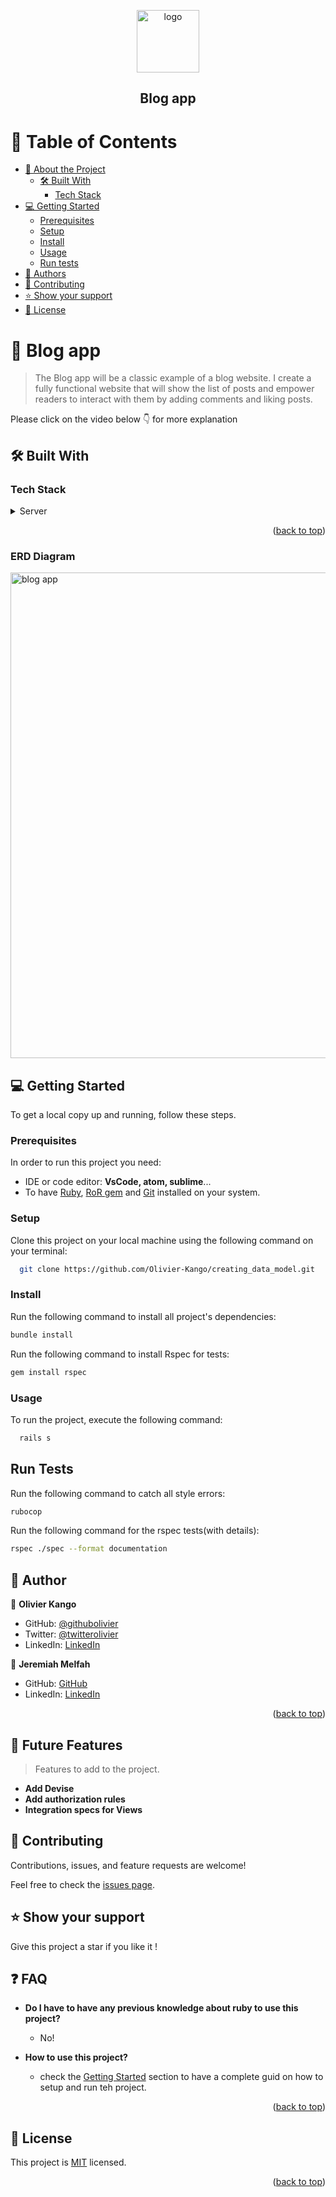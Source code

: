 <a id="readme-top"></a>

<div align="center">
  <img src="https://user-images.githubusercontent.com/108806646/215562421-e8b28205-90bf-4b83-a069-46ea75e964c3.png" alt="logo" width="100"  height="auto" />
  <br/>
  <h2>Blog app</h2>
</div>

# 📗 Table of Contents

- [📖 About the Project](#about-project)
  - [🛠 Built With](#built-with)
    - [Tech Stack](#tech-stack)
- [💻 Getting Started](#getting-started)
  - [Prerequisites](#prerequisites)
  - [Setup](#setup)
  - [Install](#install)
  - [Usage](#usage)
  - [Run tests](#run-tests)
- [👥 Authors](#authors)
- [🤝 Contributing](#contributing)
- [⭐️ Show your support](#support)
- [📝 License](#license)

# 📖 Blog app <a id="about-project"></a>

> The Blog app will be a classic example of a blog website. I create a fully functional website that will show the list of posts and empower readers to interact with them by adding comments and liking posts.

Please click on the video below 👇 for more explanation 

## 🛠 Built With <a id="built-with"></a>

### Tech Stack <a id="tech-stack"></a>
  <details>
  <summary>Server</summary>
    <ul>
      <li><a href="https://rubyonrails.org/">Ruby on Rails</a></li>
      <li><a href="https://www.postgresql.org/">Postgres</a></li>
    </ul>
  </details>

  <p align="right">(<a href="#readme-top">back to top</a>)</p>

### ERD Diagram <a id="diagram">

<img width="777" alt="blog app" src="https://user-images.githubusercontent.com/108806646/215563461-8212fa69-d194-4677-9e90-848c8c81ae46.png">

<!-- GETTING STARTED -->

## 💻 Getting Started <a id="getting-started"></a>

To get a local copy up and running, follow these steps.

### Prerequisites

In order to run this project you need:

- IDE or code editor: **VsCode, atom, sublime**...
- To have [Ruby](https://www.ruby-lang.org/en/), [RoR gem](https://rubyonrails.org/) and [Git](https://git-scm.com/) installed on your system.

### Setup

Clone this project on your local machine using the following command on your terminal:

```sh
  git clone https://github.com/Olivier-Kango/creating_data_model.git
```

### Install

Run the following command to install all project's dependencies:

```sh
bundle install
```

Run the following command to install Rspec for tests:

```sh
gem install rspec
```

### Usage

To run the project, execute the following command:

```sh
  rails s
```

## Run Tests

Run the following command to catch all style errors:

```sh
rubocop
```

Run the following command for the rspec tests(with details):

```sh
rspec ./spec --format documentation
```

## 👥 Author <a id="authors"></a>

👤 **Olivier Kango**

- GitHub: [@githubolivier](https://github.com/Olivier-Kango)
- Twitter: [@twitterolivier](https://twitter.com/olivierkango1)
- LinkedIn: [LinkedIn](https://www.linkedin.com/in/olivier-kango-b990601b8/)

👤 **Jeremiah Melfah**

- GitHub: [GitHub](https://github.com/Jaymelfah)
- LinkedIn: [LinkedIn](https://www.linkedin.com/in/jeremiah-ekow-melfah-a4402a161/)

<p align="right">(<a href="#readme-top">back to top</a>)</p>

<!-- FUTURE FEATURES -->

## 🔭 Future Features <a id="future-features"></a>

> Features to add to the project.
- **Add Devise**
- **Add authorization rules**
- **Integration specs for Views**


<!-- CONTRIBUTING -->

## 🤝 Contributing <a id="contributing"></a>

Contributions, issues, and feature requests are welcome!

Feel free to check the [issues page](https://github.com/Olivier-Kango/blog_app/issues/new).

<!-- SUPPORT -->

## ⭐️ Show your support <a id="support"></a>

Give this project a star if you like it !

<!-- FAQ (optional) -->

## ❓ FAQ <a id="faq"></a>

- **Do I have to have any previous knowledge about ruby to use this project?**

  - No!

- **How to use this project?**

  - check the [Getting Started](#getting-started) section to have a complete guid on how to setup and run teh project.

<p align="right">(<a href="#readme-top">back to top</a>)</p>

<!-- LICENSE -->

## 📝 License <a id="license"></a>

This project is [MIT](./LICENSE.txt) licensed.

<p align="right">(<a href="#readme-top">back to top</a>)</p>
